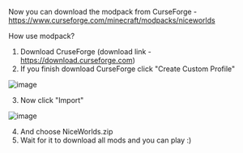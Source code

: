 Now you can download the modpack from CurseForge - https://www.curseforge.com/minecraft/modpacks/niceworlds

How use modpack?

1. Download CruseForge  (download link - https://download.curseforge.com)
2. If you finish download CurseForge click "Create Custom Profile"

![image](https://user-images.githubusercontent.com/91313779/145373512-feaec68b-6494-45bb-953a-4193b8893147.png)

3. Now click "Import"

![image](https://user-images.githubusercontent.com/91313779/145373698-979e2f2b-8660-4c89-926a-ac9b32b3a626.png)

4. And choose NiceWorlds.zip
5. Wait for it to download all mods and you can play :)
